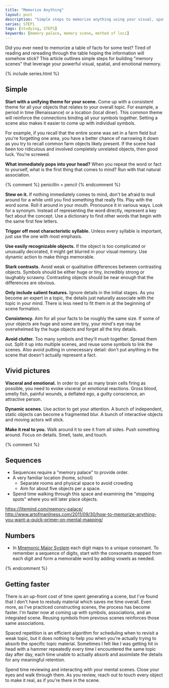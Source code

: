 ```yaml
---
title: "Memorize Anything"
layout: post
description: "Simple steps to memorize anything using your visual, spatial, and emotional memory."
series: STEP1
tags: [studying, STEP1]
keywords: [memory palace, memory scene, method of loci]
---
```


Did you ever need to memorize a table of facts for some test?  Tired of
reading and rereading through the table hoping the information will somehow
stick?  This article outlines simple steps for building "memory scenes" that
leverage your powerful visual, spatial, and emotional memory.

{% include series.html %}

## Simple

**Start with a unifying theme for your scene.** Come up with a consistent
theme for all your objects that relates to your overall topic.  For example, a
period in time (Renaissance) or a location (local diner).  This common theme
will reinforce the connections binding all your symbols together.  Setting a
scene also makes it easier to come up with individual symbols.

For example, if you recall that the entire scene was set in a farm field but
you're forgetting one area, you have a better chance of narrowing it down as
you try to recall common farm objects likely present.  If the scene had been
too ridiculous and involved completely unrelated objects, then good luck.
You're screwed.

**What immediately pops into your head?** When you repeat the word or fact to
yourself, what is the first thing that comes to mind?  Run with that natural
association.

{% comment %}
penicillin = pencil
{% endcomment %}

**Stew on it.** If nothing immediately comes to mind, don't be afraid to mull
around for a while until you find something that really fits.  Play with the
word some.  Roll it around in your mouth.  Pronounce it in various ways.  Look
for a synonym.  Instead of representing the word directly, represent a key
fact about the concept.  Use a dictionary to find other words that begin with
the same first few letters.

**Trigger off most characteristic syllable.** Unless every syllable is
important, just use the one with most emphasis.

**Use easily recognizable objects.** If the object is too complicated or
unusually decorated, it might get blurred in your visual memory.  Use dynamic
action to make things memorable.

**Stark contrasts.** Avoid weak or qualitative differences between contrasting
objects.  Symbols should be either huge or tiny, incredibly strong or
laughably scrawny.  Contrasting objects should be near enough that the
differences are obvious.

**Only include salient features.** Ignore details in the initial stages.  As
you become an expert in a topic, the details just naturally associate with the
topic in your mind.  There is less need to fit them in at the beginning of
scene formation.

**Consistency.** Aim for all your facts to be roughly the same size.  If some
of your objects are huge and some are tiny, your mind's eye may be overwhelmed
by the huge objects and forget all the tiny details.

**Avoid clutter.** Too many symbols and they'll mush together.  Spread them
out.  Split it up into multiple scenes, and reuse some symbols to link the
scenes.  Also avoid putting in unnecessary detail: don't put anything in the
scene that doesn't actually represent a fact.



## Vivid pictures

**Visceral and emotional.** In order to get as many brain cells firing as
possible, you need to evoke visceral or emotional reactions.  Gross blood,
smelly fish, painful wounds, a deflated ego, a guilty conscience, an
attractive person.

**Dynamic scenes.** Use action to get your attention.  A bunch of independent,
static objects can become a fragmented blur.  A bunch of interactive objects
and moving actors will stick.

**Make it real to you.** Walk around it to see it from all sides.  Push
something around.  Focus on details.  Smell, taste, and touch.


{% comment %}

## Sequences

* Sequences require a "memory palace" to provide order.
* A very familiar location (home, school)
  * Separate rooms and physical space to avoid crowding
  * Aim for about five objects per a space.
* Spend time walking through this space and examining the "stopping spots"
  where you will later place objects.

https://litemind.com/memory-palace/
http://www.artofmanliness.com/2011/09/30/how-to-memorize-anything-you-want-a-quick-primer-on-mental-mapping/



## Numbers
  * In [Mnemonic Major System][wiki] each digit maps to a unique consonant.
    To remember a sequence of digits, start with the consonants mapped from
    each digit and form a memorable word by adding vowels as needed.

[wiki]: https://en.wikipedia.org/wiki/Mnemonic_major_system


{% endcomment %}

## Getting faster

There is an up-front cost of time spent generating a scene, but I've found
that I don't have to restudy material which saves me time overall.  Even more,
as I've practiced constructing scenes, the process has become faster.  I'm
faster now at coming up with symbols, associations, and an integrated scene.
Reusing symbols from previous scenes reinforces those same associations.

Spaced repetition is an efficient algorithm for scheduling when to revisit a
weak topic, but it does nothing to help you when you're actually trying to
absorb the specific topic material.  Sometimes I felt like I was getting hit
in head with a hammer repeatedly every time I encountered the same topic day
after day, each time unable to actually absorb and assimilate the details for
any meaningful retention.

Spend time reviewing and interacting with your mental scenes.  Close your eyes
and walk through them.  As you review, reach out to touch every object to make
it real, as if you're there in the scene.

